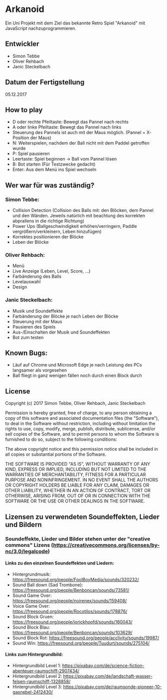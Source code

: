 # Arkanoid
Ein Uni Projekt mit dem Ziel das bekannte Retro Spiel "Arkanoid" mit JavaScript nachzuprogrammieren.

## Entwickler

- Simon Tebbe
- Oliver Rehbach
- Janic Steckelbach

## Datum der Fertigstellung

05.12.2017

## How to play

- D oder rechte Pfeiltaste: Bewegt das Pannel nach rechts
- A oder linke Pfeiltaste: Bewegt das Pannel nach links
- Steuerung des Pannels ist auch mit der Maus möglich. (Pannel = X-Position der Maus)
- N: Weiterspielen, nachdem der Ball nicht mit dem Paddel getroffen wurde
- P: Spiel pausieren
- Leertaste: Spiel beginnen -> Ball vom Pannel lösen
- B: Bot starten (Für Testzwecke gedacht)
- Enter: Aus dem Menü ins Spiel wechseln


## Wer war für was zuständig?

### Simon Tebbe:
- Collision Detection (Collision des Balls mit: den Blöcken, dem Pannel und den Wänden. Jeweils natürlich mit beachtung des korrekten abprallens in die richtige Richtung)
- Power Ups (Ballgeschwindigkeit erhöhen/verringern, Paddle vergrößern/verkleinern, Leben hinzufügen)
- Korrektes positionieren der Blöcke
- Leben der Blöcke

### Oliver Rehbach:
- Menü
- Live Anzeige (Leben, Level, Score, ...)
- Farbänderung des Balls
- Levelauswahl
- Design

### Janic Steckelbach:
- Musik und Soundeffekte
- Farbänderung der Blöcke je nach Leben der Blöcke
- Steuerung mit der Maus
- Pausieren des Spiels
- Aus-/Einschalten der Musik und Soundeffekten
- Bot zum testen


## Known Bugs:
- Läuf auf Chrome und Microsoft Edge je nach Leistung des PCs langsamer als vorgesehen
- Ball fliegt in ganz wenigen fällen noch durch einen Block durch


## License

Copyright (c) 2017 Simon Tebbe, Oliver Rehbach, Janic Steckelbach

Permission is hereby granted, free of charge, to any person obtaining a copy of this software and associated documentation files (the "Software"), to deal in the Software without restriction, including without limitation the rights to use, copy, modify, merge, publish, distribute, sublicense, and/or sell copies of the Software, and to permit persons to whom the Software is furnished to do so, subject to the following conditions:

The above copyright notice and this permission notice shall be included in all copies or substantial portions of the Software.

THE SOFTWARE IS PROVIDED "AS IS", WITHOUT WARRANTY OF ANY KIND, EXPRESS OR IMPLIED, INCLUDING BUT NOT LIMITED TO THE WARRANTIES OF MERCHANTABILITY, FITNESS FOR A PARTICULAR PURPOSE AND NONINFRINGEMENT. IN NO EVENT SHALL THE AUTHORS OR COPYRIGHT HOLDERS BE LIABLE FOR ANY CLAIM, DAMAGES OR OTHER LIABILITY, WHETHER IN AN ACTION OF CONTRACT, TORT OR OTHERWISE, ARISING FROM, OUT OF OR IN CONNECTION WITH THE SOFTWARE OR THE USE OR OTHER DEALINGS IN THE SOFTWARE.


## Lizensen zu verwendeten Soundeffekten, Lieder und Bildern

### Soundeffekte, Lieder und Bilder stehen unter der "creative commons" Lizens (https://creativecommons.org/licenses/by-nc/3.0/legalcode)

#### Links zu den einzelnen Soundeffekten und Liedern:
- Hintergrundmusik: https://freesound.org/people/FoolBoyMedia/sounds/320232/
- Sound Ball down (Sad Trombone): https://freesound.org/people/Benboncan/sounds/73581/
- Sound Game Over: https://freesound.org/people/noirenex/sounds/159408/
- Voice Game Over: https://freesound.org/people/Rocotilos/sounds/178876/
- Sound Block Gruen: https://freesound.org/people/jorickhoofd/sounds/160043/
- Sound Block Blau: https://freesound.org/people/Benboncan/sounds/103629/
- Sound Block Rot: https://freesound.org/people/acclivity/sounds/19987/
- Sound Win: https://freesound.org/people/Tuudurt/sounds/275104/

#### Links zum Hintergrundbild:
- Hintergrundbild Level 1: https://pixabay.com/de/science-fiction-abenteuer-raumschiff-2907434/
- Hintergrundbild Level 2: https://pixabay.com/de/landschaft-wasser-felsen-raumschiff-1328858/
- Hintergrundbild Level 3: https://pixabay.com/de/raumsonde-pioneer-10-gasnebel-2412430/